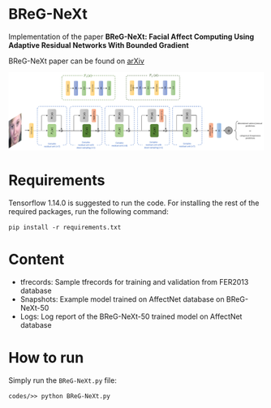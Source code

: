 # BReG-NeXt
Implementation of the paper **BReG-NeXt: Facial Affect Computing Using Adaptive Residual Networks With Bounded Gradient**


BReG-NeXt paper can be found on 
[arXiv](https://arxiv.org/abs/2004.08495)

![overview](overview_modular3.png)

# Requirements

Tensorflow 1.14.0 is suggested to run the code. For installing the rest of the required packages, run the following command:
```
pip install -r requirements.txt
```
# Content
* tfrecords: Sample tfrecords for training and validation from FER2013 database
* Snapshots: Example model trained on AffectNet database on BReG-NeXt-50
* Logs: Log report of the BReG-NeXt-50 trained model on AffectNet database

# How to run
Simply run the `BReG-NeXt.py` file:
```
codes/>> python BReG-NeXt.py
```
